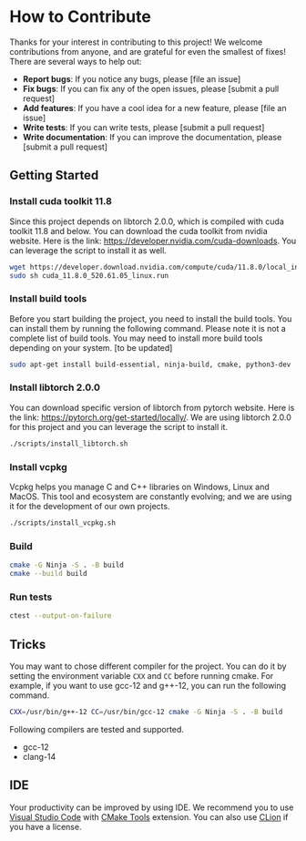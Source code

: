 # How to Contribute
Thanks for your interest in contributing to this project! We welcome contributions from anyone, and are grateful for even the smallest of fixes! There are several ways to help out:

* **Report bugs**: If you notice any bugs, please [file an issue]
* **Fix bugs**: If you can fix any of the open issues, please [submit a pull request]
* **Add features**: If you have a cool idea for a new feature, please [file an issue]
* **Write tests**: If you can write tests, please [submit a pull request]
* **Write documentation**: If you can improve the documentation, please [submit a pull request]

## Getting Started

### Install cuda toolkit 11.8

Since this project depends on libtorch 2.0.0, which is compiled with cuda toolkit 11.8 and below. You can download the cuda toolkit from nvidia website. Here is the link: <https://developer.nvidia.com/cuda-downloads>. You can leverage the script to install it as well.

``` bash
wget https://developer.download.nvidia.com/compute/cuda/11.8.0/local_installers/cuda_11.8.0_520.61.05_linux.run
sudo sh cuda_11.8.0_520.61.05_linux.run
```

### Install build tools

Before you start building the project, you need to install the build tools. You can install them by running the following command. Please note it is not a complete list of build tools. You may need to install more build tools depending on your system.
[to be updated]

``` bash
sudo apt-get install build-essential, ninja-build, cmake, python3-dev
```

### Install libtorch 2.0.0

You can download specific version of libtorch from pytorch website. Here is the link: https://pytorch.org/get-started/locally/. We are using libtorch 2.0.0 for this project and you can leverage the script to install it.

``` bash
./scripts/install_libtorch.sh
```

### Install vcpkg

Vcpkg helps you manage C and C++ libraries on Windows, Linux and MacOS. This tool and ecosystem are constantly evolving; and we are using it for the development of our own projects.

``` bash
./scripts/install_vcpkg.sh
```

### Build

``` bash
cmake -G Ninja -S . -B build
cmake --build build
```

### Run tests

``` bash
ctest --output-on-failure
``````

## Tricks

You may want to chose different compiler for the project. You can do it by setting the environment variable `CXX` and `CC` before running cmake. For example, if you want to use gcc-12 and g++-12, you can run the following command.

``` bash
CXX=/usr/bin/g++-12 CC=/usr/bin/gcc-12 cmake -G Ninja -S . -B build
```
Following compilers are tested and supported.
* gcc-12
* clang-14

## IDE

Your productivity can be improved by using IDE. We recommend you to use [Visual Studio Code](https://code.visualstudio.com/) with [CMake Tools](https://marketplace.visualstudio.com/items?itemName=ms-vscode.cmake-tools) extension. You can also use [CLion](https://www.jetbrains.com/clion/) if you have a license.
